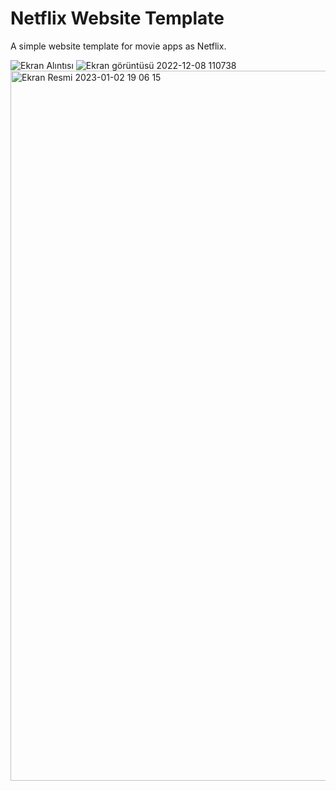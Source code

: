 # Netflix Website Template
A simple website template for movie apps as Netflix.

![Ekran Alıntısı](https://user-images.githubusercontent.com/83461429/206392382-472585ac-46ab-4abd-b7d4-e99f16f2e176.PNG)
![Ekran görüntüsü 2022-12-08 110738](https://user-images.githubusercontent.com/83461429/206392946-5428d0d1-978f-4260-a6b7-ae52bd00b644.png)
<img width="1136" alt="Ekran Resmi 2023-01-02 19 06 15" src="https://user-images.githubusercontent.com/83461429/210255574-398991bb-d66e-49f2-b2da-380eec0a4db5.png">
